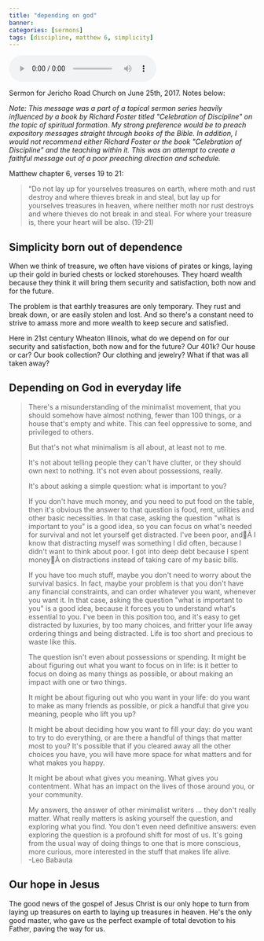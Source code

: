 ```yaml
---
title: "depending on god"
banner:
categories: [sermons]
tags: [discipline, matthew 6, simplicity]
---
```


<audio controls src="/assets/posts/sermons/2017-06-25-depending-on-god.mp3"></audio>

Sermon for Jericho Road Church on June 25th, 2017. Notes below:

_Note: This message was a part of a topical sermon series heavily influenced by a book by Richard Foster titled "Celebration of Discipline" on the topic of spiritual formation. My strong preference would be to preach expository messages straight through books of the Bible. In addition, I would not recommend either Richard Foster or the book "Celebration of Discipline" and the teaching within it. This was an attempt to create a faithful message out of a poor preaching direction and schedule._

Matthew chapter 6, verses 19 to 21:

> "Do not lay up for yourselves treasures on earth, where moth and rust destroy and where thieves break in and steal, but lay up for yourselves treasures in heaven, where neither moth nor rust destroys and where thieves do not break in and steal. For where your treasure is, there your heart will be also. (19-21)

## Simplicity born out of dependence

When we think of treasure, we often have visions of pirates or kings, laying up their gold in buried chests or locked storehouses. They hoard wealth because they think it will bring them security and satisfaction, both now and for the future.

The problem is that earthly treasures are only temporary. They rust and break down, or are easily stolen and lost. And so there's a constant need to strive to amass more and more wealth to keep secure and satisfied.

Here in 21st century Wheaton Illinois, what do we depend on for our security and satisfaction, both now and for the future? Our 401k? Our house or car? Our book collection? Our clothing and jewelry? What if that was all taken away?

## Depending on God in everyday life

> There's a misunderstanding of the minimalist movement, that you should somehow have almost nothing, fewer than 100 things, or a house that's empty and white. This can feel oppressive to some, and privileged to others.
> 
> But that's not what minimalism is all about, at least not to me.
> 
> It's not about telling people they can't have clutter, or they should own next to nothing. It's not even about possessions, really.
> 
> It's about asking a simple question: what is important to you?
> 
> If you don't have much money, and you need to put food on the table, then it's obvious the answer to that question is food, rent, utilities and other basic necessities. In that case, asking the question "what is important to you" is a good idea, so you can focus on what's needed for survival and not let yourself get distracted. I've been poor, andÂ I know that distracting myself was something I did often, because I didn't want to think about poor. I got into deep debt because I spent moneyÂ on distractions instead of taking care of my basic bills.
> 
> If you have too much stuff, maybe you don't need to worry about the survival basics. In fact, maybe your problem is that you don't have any financial constraints, and can order whatever you want, whenever you want it. In that case, asking the question "what is important to you" is a good idea, because it forces you to understand what's essential to you. I've been in this position too, and it's easy to get distracted by luxuries, by too many choices, and fritter your life away ordering things and being distracted. Life is too short and precious to waste like this.
> 
> The question isn't even about possessions or spending. It might be about figuring out what you want to focus on in life: is it better to focus on doing as many things as possible, or about making an impact with one or two things.
> 
> It might be about figuring out who you want in your life: do you want to make as many friends as possible, or pick a handful that give you meaning, people who lift you up?
> 
> It might be about deciding how you want to fill your day: do you want to try to do everything, or are there a handful of things that matter most to you? It's possible that if you cleared away all the other choices you have, you will have more space for what matters and for what makes you happy.
> 
> It might be about what gives you meaning. What gives you contentment. What has an impact on the lives of those around you, or your community.
> 
> My answers, the answer of other minimalist writers ... they don't really matter. What really matters is asking yourself the question, and exploring what you find. You don't even need definitive answers: even exploring the question is a profound shift for most of us. It's going from the usual way of doing things to one that is more conscious, more curious, more interested in the stuff that makes life alive.  
> -Leo Babauta

## Our hope in Jesus

The good news of the gospel of Jesus Christ is our only hope to turn from laying up treasures on earth to laying up treasures in heaven. He's the only good master, who gave us the perfect example of total devotion to his Father, paving the way for us.
